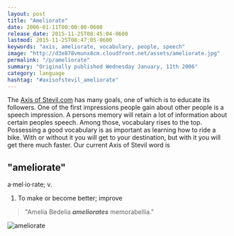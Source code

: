 ```yaml
---
layout: post
title: "Ameliorate"
date: 2006-01-11T00:00:00-0600
release_date: 2015-11-25T08:45:04-0600
lastmod: 2015-11-25T08:47:05-0600
keywords: "axis, ameliorate, vocabulary, people, speech"
image: "http://d3e878vmunx8cm.cloudfront.net/assets/ameliorate.jpg"
permalink: "/p/ameliorate"
summary: "Originally published Wednesday January, 11th 2006"
category: language
hashtag: "#axisofstevil_ameliorate"
---
```


[id_1]: http://d3e878vmunx8cm.cloudfront.net/assets/ameliorate.jpg "ameliorate"
The [Axis of Stevil.com](/ "Axis of Stevil.com") has many goals, one of which is to educate its followers. One of the first impressions people gain about other people is a speech impression. A persons memory will retain a lot of information about certain peoples speech. Among those, vocabulary rises to the top. Possessing a good vocabulary is as important as learning how to ride a bike. With or without it you will get to your destination, but with it you will get there much faster. Our current Axis of Stevil word is

## "ameliorate" ##

a·mel·io·rate; v.

1. To make or become better; improve
 
> "Amelia Bedelia ***ameliorates*** memorabellia."

![ameliorate][id_1]
